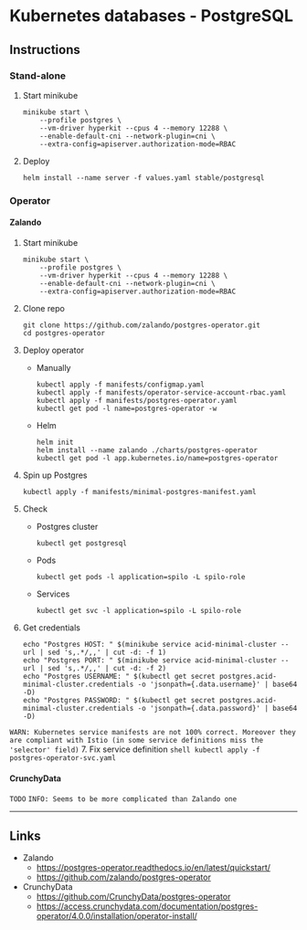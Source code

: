 
# Kubernetes databases - PostgreSQL

## Instructions

### Stand-alone

1. Start minikube
	```shell
	minikube start \
		--profile postgres \
		--vm-driver hyperkit --cpus 4 --memory 12288 \
		--enable-default-cni --network-plugin=cni \
		--extra-config=apiserver.authorization-mode=RBAC
	```

2. Deploy
	```shell
	helm install --name server -f values.yaml stable/postgresql
	```

### Operator

#### Zalando

1. Start minikube
	```shell
	minikube start \
		--profile postgres \
		--vm-driver hyperkit --cpus 4 --memory 12288 \
		--enable-default-cni --network-plugin=cni \
		--extra-config=apiserver.authorization-mode=RBAC
	```

2. Clone repo
	```shell
	git clone https://github.com/zalando/postgres-operator.git
	cd postgres-operator
	```

3. Deploy operator
	* Manually
		```shell
		kubectl apply -f manifests/configmap.yaml
		kubectl apply -f manifests/operator-service-account-rbac.yaml
		kubectl apply -f manifests/postgres-operator.yaml
		kubectl get pod -l name=postgres-operator -w
		```
	* Helm
		```shell
		helm init
		helm install --name zalando ./charts/postgres-operator
		kubectl get pod -l app.kubernetes.io/name=postgres-operator
		```

4. Spin up Postgres
	```shell
	kubectl apply -f manifests/minimal-postgres-manifest.yaml
	```

5. Check
	* Postgres cluster
		```shell
		kubectl get postgresql
		```
	* Pods
		```shell
		kubectl get pods -l application=spilo -L spilo-role
		```
	* Services
		```shell
		kubectl get svc -l application=spilo -L spilo-role
		```

6. Get credentials
	```shell
	echo "Postgres HOST: " $(minikube service acid-minimal-cluster --url | sed 's,.*/,,' | cut -d: -f 1)
	echo "Postgres PORT: " $(minikube service acid-minimal-cluster --url | sed 's,.*/,,' | cut -d: -f 2)
	echo "Postgres USERNAME: " $(kubectl get secret postgres.acid-minimal-cluster.credentials -o 'jsonpath={.data.username}' | base64 -D)
	echo "Postgres PASSWORD: " $(kubectl get secret postgres.acid-minimal-cluster.credentials -o 'jsonpath={.data.password}' | base64 -D)
	```

`WARN: Kubernetes service manifests are not 100% correct. Moreover they are compliant with Istio (in some service definitions miss the 'selector' field)`
7. Fix service definition
	```shell
	kubectl apply -f postgres-operator-svc.yaml
	```


#### CrunchyData

`TODO`
`INFO: Seems to be more complicated than Zalando one`

---

## Links
* Zalando
  * https://postgres-operator.readthedocs.io/en/latest/quickstart/
  * https://github.com/zalando/postgres-operator
* CrunchyData
  * https://github.com/CrunchyData/postgres-operator
  * https://access.crunchydata.com/documentation/postgres-operator/4.0.0/installation/operator-install/
